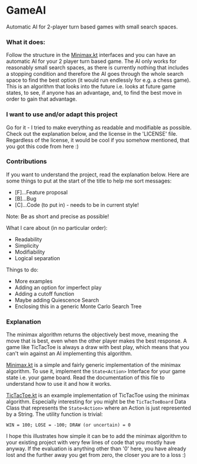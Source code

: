 # GameAI
Automatic AI for 2-player turn based games with small search spaces.

### What it does:
Follow the structure in the [Minimax.kt](https://github.com/danielbinder/GameAI/blob/main/src/main/kotlin/Minimax.kt) interfaces and you can have an automatic AI for your 2 player turn based game.
The AI only works for reasonably small search spaces, as there is currently nothing that includes a stopping condition and therefore the AI goes through the whole search space to find the best option (it would run endlessly for e.g. a chess game).
This is an algorithm that looks into the future i.e. looks at future game states, to see, if anyone has an advantage, and, to find the best move in order to gain that advantage.

### I want to use and/or adapt this project
Go for it - I tried to make everything as readable and modifiable as possible.
Check out the explanation below, and the license in the 'LICENSE' file.
Regardless of the license, it would be cool if you somehow mentioned, that you got this code from here :)

### Contributions
If you want to understand the project, read the explanation below.
Here are some things to put at the start of the title to help me sort messages:
* [F]...Feature proposal
* [B]...Bug
* [C]...Code (to put in) - needs to be in current style!

Note: Be as short and precise as possible!

What I care about (in no particular order):
* Readability
* Simplicity
* Modifiability
* Logical separation

Things to do:
* More examples
* Adding an option for imperfect play
* Adding a cutoff function
* Maybe adding Quiescence Search
* Enclosing this in a generic Monte Carlo Search Tree

### Explanation
The minimax algorithm returns the objectively best move, meaning the move that is best, even when the other player makes the best response.
A game like TicTacToe is always a draw with best play, which means that you can't win against an AI implementing this algorithm.

[Minimax.kt](https://github.com/danielbinder/GameAI/blob/main/src/main/kotlin/Minimax.kt) is a simple and fairly generic implementation of the minimax algorithm.
To use it, implement the `State<Action>` Interface for your game state i.e. your game board.
Read the documentation of this file to understand how to use it and how it works.

[TicTacToe.kt](https://github.com/danielbinder/GameAI/blob/main/src/main/kotlin/TicTacToe.kt) is an example implementation of TicTacToe using the minimax algorithm.
Especially interesting for you might be the `TicTacToeBoard` Data Class that represents the `State<Action>` where an Action is just represented by a String.
The utility function is trivial:

`WIN = 100; LOSE = -100; DRAW (or uncertain) = 0`

I hope this illustrates how simple it can be to add the minimax algorithm to your existing project with very few lines of code that you mostly have anyway.
If the evaluation is anything other than '0' here, you have already lost and the further away you get from zero, the closer you are to a loss :)
